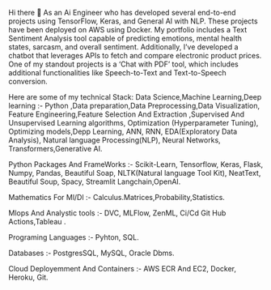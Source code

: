 Hi there 👋
As an Ai Engineer who has developed several end-to-end projects using TensorFlow, Keras, and General AI with NLP. These projects have been deployed on AWS using Docker. My portfolio includes a Text Sentiment Analysis tool capable of predicting emotions, mental health states, sarcasm, and overall sentiment. Additionally, I’ve developed a chatbot that leverages APIs to fetch and compare electronic product prices. One of my standout projects is a ‘Chat with PDF’ tool, which includes additional functionalities like Speech-to-Text and Text-to-Speech conversion.

Here are some of my technical Stack:
Data Science,Machine Learning,Deep learning :- Python ,Data preparation,Data Preprocessing,Data Visualization, Feature Engineering,Feature Selection And Extraction ,Supervised And Unsupervised Learning algorithms, Optimization (Hyperparameter Tuning), Optimizing models,Depp Learning, ANN, RNN, EDA(Exploratory Data Analysis), Natural language Processing(NLP), Neural Networks, Transformers,Generative AI.

Python Packages And FrameWorks :- Scikit-Learn, Tensorflow, Keras, Flask, Numpy, Pandas, Beautiful Soap, NLTK(Natural language Tool Kit), NeatText, Beautiful Soup, Spacy, Streamlit Langchain,OpenAI.

Mathematics For Ml/Dl :- Calculus.Matrices,Probability,Statistics.

Mlops And Analystic tools :- DVC, MLFlow, ZenML, Ci/Cd Git Hub Actions,Tableau .

Programing Languages :- Pyhton, SQL.

Databases :- PostgresSQL, MySQL, Oracle Dbms.

Cloud Deployemment And Containers :- AWS ECR And EC2, Docker, Heroku, Git.
